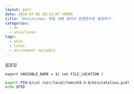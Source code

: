 ```yaml
---
layout: post
date: 2018-07-06 16:13:07 +0900
title: 'Unix/Linux: 파일 내용 읽어서 환경변수로 설정하기'
categories:
  - os
  - unix/linux
tags:
  - unix
  - linux
  - evironment variable
---
```


쉽죠잉

```
export VARIABLE_NAME = $( cat FILE_LOCATION )
```

```bash
export PID=$(cat /usr/local/tomcat8.5-6/bin/catalina.pid)
echo $PID
```

